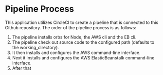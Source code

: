 # Pipeline Process

This application utilizes CircleCI to create a pipeline that is connected to this Github repository. The order of the pipeline process is as follows:

1. The pipeline installs orbs for Node, the AWS cli and the EB cli.
2. The pipeline check out source code to the configured path (defaults to the working_directory).
3. It then installs and configures the AWS command-line interface.
4. Next it installs and configures the AWS ElasticBeanstalk command-line interface.
5. After that 
